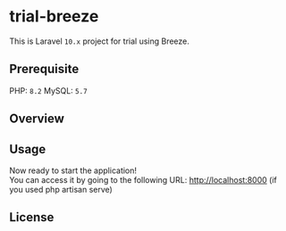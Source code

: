 # trial-breeze

This is Laravel `10.x` project for trial using Breeze. 

## Prerequisite

PHP: `8.2`
MySQL: `5.7`

## Overview

## Usage

Now ready to start the application!  
You can access it by going to the following URL: <http://localhost:8000> (if you used php artisan serve)

## License
